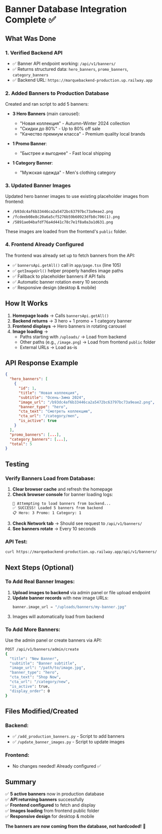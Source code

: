 # Banner Database Integration Complete ✅

## What Was Done

### 1. Verified Backend API

- ✅ Banner API endpoint working: `/api/v1/banners/`
- ✅ Returns structured data: `hero_banners`, `promo_banners`, `category_banners`
- ✅ Backend URL: `https://marquebackend-production.up.railway.app`

### 2. Added Banners to Production Database

Created and ran script to add 5 banners:

- **3 Hero Banners** (main carousel):
  - "Новая коллекция" - Autumn-Winter 2024 collection
  - "Скидки до 80%" - Up to 80% off sale
  - "Качество премиум класса" - Premium quality local brands
- **1 Promo Banner**:

  - "Быстрее и выгоднее" - Fast local shipping

- **1 Category Banner**:
  - "Мужская одежда" - Men's clothing category

### 3. Updated Banner Images

Updated hero banner images to use existing placeholder images from frontend:

- `/b93dc4af6b33446ca2a5472bc63797bc73a9eae2.png`
- `/fcdeeb08e8c20a6a5cf5276b59b60923dfb8c706(1).png`
- `/5891ae04bafdf76a4d441c78c7e1f8a0a3a1d631.png`

These images are loaded from the frontend's `public` folder.

### 4. Frontend Already Configured

The frontend was already set up to fetch banners from the API:

- ✅ `bannersApi.getAll()` call in `app/page.tsx` (line 105)
- ✅ `getImageUrl()` helper properly handles image paths
- ✅ Fallback to placeholder banners if API fails
- ✅ Automatic banner rotation every 10 seconds
- ✅ Responsive design (desktop & mobile)

## How It Works

1. **Homepage loads** → Calls `bannersApi.getAll()`
2. **Backend returns** → 3 hero + 1 promo + 1 category banner
3. **Frontend displays** → Hero banners in rotating carousel
4. **Image loading** →
   - Paths starting with `/uploads/` → Load from backend
   - Other paths (e.g., `/image.png`) → Load from frontend `public` folder
   - External URLs → Load as-is

## API Response Example

```json
{
  "hero_banners": [
    {
      "id": 1,
      "title": "Новая коллекция",
      "subtitle": "Осень-Зима 2024",
      "image_url": "/b93dc4af6b33446ca2a5472bc63797bc73a9eae2.png",
      "banner_type": "hero",
      "cta_text": "Смотреть коллекцию",
      "cta_url": "/category/men",
      "is_active": true
    }
  ],
  "promo_banners": [...],
  "category_banners": [...],
  "total": 5
}
```

## Testing

### Verify Banners Load from Database:

1. **Clear browser cache** and refresh the homepage
2. **Check browser console** for banner loading logs:
   ```
   🔄 Attempting to load banners from backend...
   ✅ SUCCESS! Loaded 5 banners from backend
   📋 Hero: 3 Promo: 1 Category: 1
   ```
3. **Check Network tab** → Should see request to `/api/v1/banners/`
4. **See banners rotate** → Every 10 seconds

### API Test:

```bash
curl https://marquebackend-production.up.railway.app/api/v1/banners/
```

## Next Steps (Optional)

### To Add Real Banner Images:

1. **Upload images to backend** via admin panel or file upload endpoint
2. **Update banner records** with new image URLs:
   ```python
   banner.image_url = "/uploads/banners/my-banner.jpg"
   ```
3. Images will automatically load from backend

### To Add More Banners:

Use the admin panel or create banners via API:

```bash
POST /api/v1/banners/admin/create
{
  "title": "New Banner",
  "subtitle": "Banner subtitle",
  "image_url": "/path/to/image.jpg",
  "banner_type": "hero",
  "cta_text": "Shop Now",
  "cta_url": "/category/new",
  "is_active": true,
  "display_order": 0
}
```

## Files Modified/Created

### Backend:

- ✅ `/add_production_banners.py` - Script to add banners
- ✅ `/update_banner_images.py` - Script to update images

### Frontend:

- No changes needed! Already configured ✅

## Summary

✅ **5 active banners** now in production database  
✅ **API returning banners** successfully  
✅ **Frontend configured** to fetch and display  
✅ **Images loading** from frontend public folder  
✅ **Responsive design** for desktop & mobile

**The banners are now coming from the database, not hardcoded!** 🎉
